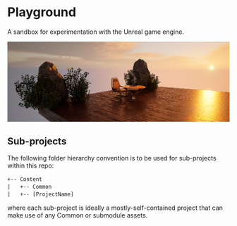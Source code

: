 # Playground

A sandbox for experimentation with the Unreal game engine. 

![Image](./HEADER.png)

## Sub-projects

The following folder hierarchy convention is to be used for sub-projects within this repo:

```txt
+-- Content
|   +-- Common
|   +-- [ProjectName]
```

where each sub-project is ideally a mostly-self-contained project that can make use of any Common or submodule assets.
